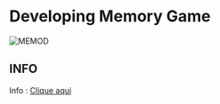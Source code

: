 Developing Memory Game
===================


![MEMOD](./img/eu.png)


[1]:https://taynarodrigues.github.io/jogoMemoria/home.html

## INFO
Info : [Clique aqui](https://taynarodrigues.github.io/jogoMemoria/ "Clique aqui")